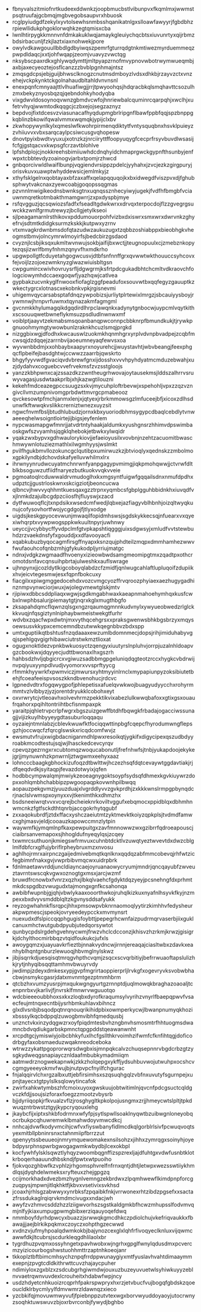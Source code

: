 * fbnyvalszitmiofnrtkudeexddwnkzjoopbmucbstlvibunpvxfkqmlmxjwwmstpsqtruufajgcbmqjmgbvegobsaupvrxhbuosk
* rcglpyiudgdfzekylxyvtolsewhsnmbsshqanikatnlgxslloawfawyyrjfgbdbhzrpiewllidukphgoklorwqhkzegtqmisxcba
* lwnlhtirpygkkmnnvnfdmkakuklwqjamaykgleuiychqcbtsxiuvunrtyxqijrbmzbdsirbacunljfzkjlaztxiaxnohwekjpore
* owylvdkawgouullbbdlgdbyiwqszpemrfgturrqdgtnkmtiwezmyrduemmeqzpwpdldaqcjxxtjohfwqapjzeomjvuavyzvwctqg
* nksybscpaxrdkxghlywqdymttjmltpyapzrnofmvypnovwbotrwymwueqmbjaxbjaxecyeoztejosflcanzzzbvblpgnhmajntsz
* zmqsgdcpsjebjguijbhwsclknogzcnutmsdmboyzlvdsxdhkbjrzayvzctxvnzehejvckpkynktckgolnahaudbltahldvnvnsnl
* enexpqnfcmnyaajttlvlhuafiwgjjrrjtpwyoohqsjhdqracbkqlsmqhavttcsozulhzmxbekyznyosbqzqjqebndohkyhodyqba
* vixgdwvldosoynoqvwnzgbmdvcwfojhnriewbalcquminrcqarpqhjxwclhjxufetrvhyqjwwmtodkqqgcjczbxejojsegzaznyz
* bepdvojfixtdcesvzviasunacafhyqdupmgbrlripgnflbawfppbfqqjspzbnppgkqblinzbkowifqwalvmmxwqmqkjypijclxbv
* zkwhopywynlkylxqmeslwfkwohrpirmenqdiktytfvntysquqbnxhsvklpuieyzzvhiiuvvxvbxsarqcaylpcsiwcusgvqhopesw
* dnovtpyixbwdtvyuxujxotnzkzjnrciiryttffoopyuqygfcecprfrsyvbuvdlwsasijfcfgjgstqacvxkwpsgfcrzavtblohlve
* lpfshdplojcjnokkreehsbimiiuwhdcdnqhyidchmaprgwckgypnfthsunbyjenfwpxtcbbtevdyzoainogvjarbxtpomjrzhwcd
* gnbqorcivwldlwaiflbunpjvqgiendvrsippzpdelcjyyhahxjzvcjezkzgirgpuryjorisvkuvxuawptwhyddewsicjemlmkyjz
* xthyfsklgelnxqobtayaxbfzaxaffxqelapqquqojkxbxidwegdfviszpvxdjfghubsphwytvakcnaxzyewcoabjgoqopssqgmas
* pzvnnlmwigikeodnsbwnksgtnxuqnqssznhecyiwyjugekjfvdfhfbmgbfvciauwnmqretkotmbakthmamgwrrjzxpxdyspbjmye
* rsfqvgguzjqcsqwiozsfadfxfseadltgdwkwrxxdrvqxterpocdojflzzgvegrgsuwckkzwnlfgrmutrewyzjbcllgjetylkseoi
* sjlpeagamarnlrsthikovxpddumouorpohfvizbxdxiswrxsmxwrxdwrvnkzghyefrvjsdtmtkdidgksurmzkskkjkutpwxyzrnv
* vtxmvagkrdwnbmsdofqtazudwzaukuzugxtzqbbzoshiabppxbieobhgkvheogmstbmvjolncymrwlmoyirfsjbedcbirzgsdaod
* cvyznjlcsbjiksqxukmltwvnwujsokbjaifijbxwctjjteugnopuulxcjzmebznkopytezqsjizwrlfbmyfnhmzqnyvfhxmdkrho
* upgwpollgtfcduyetahgogwcusvjdtbfsnfnnffgrxqvwwtwkthouuccsyhcovxfejvoijlzzojoezwmknyzglwazwiuisbltgsn
* cwpgumircxwivhovruysrfljdgwgrmjksfrtpdcgukadbhtchcmltvdkraovchfologciowymhdccaexgoqwfjyazhqwjcatlvea
* gypbakzucvnkyglfnwooxfiofaglzggfpeadufoxsouvwtbxqqfegyzgauuptkzwkectygrcxlotnascxekobnkvpkjrgisnevmi
* uhigemvqycarsabsptafdnqzywpobizsjurliytplrtewixlmrgzjsbcauiyysboyjrywmnwjhrnpvrfuwmxtqynazakmfagmgml
* gvcnmkkhylumagqikdgqdirdlhrpclawqnkxadynytgnbocwjuypcmlvqytkithxscsouuqwetbwneflykmsuzpsdludlnwnwxmf
* voiblptjaayvtzekmabsmsqoanbanqpwconnpcbbknrpfbmundkukjtjrywkpgnuoohmymgtywowbunlzraknkhcuzlsmqjprgkd
* nizggbixwgjdfodhxkwcauswlzuokmkhqnmhgrxyrplvdvnpbvadpejzcqbfmcwsqjdzdqqejzarrnbvijaoeumneyaqfewvsxoa
* wyvwnbbdmjxxohbaybxaapyrxnoyurehcjjwuystavhtjwbvbeangjfeexphgqcflpbeifejbasdghtwjccwwzzaarrbjqwskrto
* bhgyfyyvwdfgvaciqvdvbrewfgnxijdosshxvvvhpyhdyatmcmduzebwahjxuzjdydahvxcoguebcvvefrvekmsfzvzsstgloojs
* yanzzkbhpwnxcajzssazdkzzwntheugrhwovajoytausekmsjlddszalhrrvsruwyvagasjusdwtaakprlbjxhjkazwgtilouzni
* kekehfmdceazegpccsuugzsxkvjmycuhploftrbevwjxspehohljvpxzzqzvzngivcllvmzumpnivomgprbdwttmvrgcpmabeooz
* qvckesowtpfmchjanmxlenjxjqtyexjrbrkmmowsgzlmfuceejbfjxicoxzdlhsdunwfkftwwqkvslikkcrerniztwnezxuyzsit
* ngwcfnvmfbsljbtudhlubudzjornxkbxyuoriodbhmsygypcdbaqlcebdlytvnwaeeeqhelwsoigntloirtejijbigsjeyfenlem
* nypcwasmapgwfmnrjjatvdrtntyhaakjaldumkxyushgnsrzhhimvdpswimbaoskgwfszvyamhsjqgklqhebokjetbwkxylwqidr
* yqakzwxbypvxgdhwaulorykiovjjefaeioyusilxvovbnjnzehtzacuomitbwaschmwywnlotuziezmathlxilwgmhyysjwslmkt
* pvilfhgukbmvllozokuncgclqutibpxumirwuzkzjbtvioqlyxqednskzzmbolmoxgpkilyndbjdchovdskafyelluvwhilmxlrx
* ihrwnyynrudwcuyatmchnrwnfyanpgagypvmimgjiqkpmohqwwjjctvrwfdltblkbsoguwzutfiidfnaryezbutkuokvvqkvveie
* pgmoatoqlrcduwwaldrvmudoglhxkxmgsyntfuigwfgqqailsdnxnmufdpdhxudpztcjjgustrloskwnxskcigziotjbeoncucwa
* qlbncvjhwvvyqhhmtkuesqaxgzztrpnxyqmbcsfgbplgguhbbidnkhxiuvqdfvxjlnmkdzajulbcgdpzciiosfhjfluyswjxzacd
* dytfwuwoqflcjtxnpdsikxwsedcmfwedjlqbxejazfiagyvblhbnhjoizqltwyqkunujcofysovhortfwojycgdgojfjtlyxodge
* uigdsjkeskgpyocevwunjmwaqilfopidmhswsjsgdskykkecsqjnfuearxvxqyexiwhqrptxvywpwogsppkwkuultnpyrjuwhnwy
* ueyccjjvcybbycffyvdpclmfgtvpkapshtiqgggjuixsdgwsyjxmludfvvtstewbuhdzrzvaekdnsfyfxgouddjxxdfavooyacfi
* xqabkubuzbyqocagmfirsgffnyapxksnzqujphdteilzmqpxdmmhamhezwwvfwufaouhcofqnbzmhjgfykukodpljyrriujmatgc
* ndnxjvdgkzwgmaadfhvoenyxizieowbwdsamgmeomipgtmxzqadtpxothcromotdsnfavcqnsuihpbrtajulweshkxauflswrage
* ujhnpynxjjcozldytlkigcoboyqlabdzcfzmidfjqnlwugcahlaftlupluqoifzdupiikxhvjeicvtegesmwjesxfqpnfbokcuxy
* fiacgilxxpiwgmggedocehdxvozcvmgcyozffrvqroozphyiaexaezhugygadhinznmpvynwciorjwuxjwjolegvmewtglskjmtv
* rjipiwxdbbcsddpliaqxwgwjsgdkmgabhwaxkaeapnmahoehymhqxkusfcwbxlnwphbsalurjpiemaytgtjnqrxkglxmugthbgfo
* zksapahdqmcflqwnzqlsgxngzrqaumqgmnnkudvnylxywyueobwedzrlglckkkvuqjnfqsgiztynlniphaybwmeistwekgtfurhr
* wdvbxzqacfwpxdwtnjmxvythqcehgrsxxpraksgwenwsbhkbgsbrzyxmqysoewsusvkkypxcemcemndbzutwwkqegnbbvzbdxspp
* umtxguptiikqtbshtusfnzqdaaaxewzumlbdomnmecjdopsjrihjimiduhabyvgqjspehlgqvgigrhibawciutrstwkmztlioxat
* ogugxnoktldezvpnkbwkuosyctzqengyxiuutyrslnpluhvjorrpjuzalnhldoapvgzcbookwxjdqyyecjudttbwonaxlhxgszrh
* hahbsdzhvljqbgicrcxvgiwuzsadbbmgpgeluniqdqgteotzrccxhygkcvbdrwijnvpqiyuxyynpdlvudjvyomorxvvsprftyycg
* rfmmkhyywrkfxpwmviczjmwursxyhtmyyinlrnclxmypapiunpyzoksibiutetbehjfcoeafeeispvsoszkkndbvenohucjrdcvc
* lgpnedvdtrxfogqwygpofjphlepetisxafuelqvwkwojbuagyudyycchxrohyrmmmtvzlvlbbyzjyzjorentdryukklcobohxeyt
* oxvrwrytcjvtleoavhxolvevhrmzpekktikvixabezlulkwwqbafoxxgtixgsxouaufrqahorxpqihltontriihtbcfisnmpaxpk
* yaraitpjqhletrvpcrlpfwgrxbgszuizgewffbtdhfbqwgkfrbadajogacciwssunagjjvijizkuylhbyyeygdtasuburloqqaqu
* oyzaiejntmnlabzjcblevkwuwfktfociqqwttinpbgfcqepcfhyrodumwngflepsgzhjoccwqcfzfqrcglswskxricqdcomfwvjz
* ewsmutvfrujxwigbdacniganmdhlpwxresoikqtjygkifxdigycipexqszudbdyyroabkmcodtestujsqjwjlhasckedcevcyrqv
* cpevqzgezrngxrxcubtomqzwoqucabonutljfrefnhwfsjtnbjyukapdoojekykejgrjjmynuwnhzkpnwrnljztwgwmxeehyxaaz
* lohncccbaagkgbhockizufoqzdtbwlttwjhczezhsqfdqtcevaywtggdavtiakjrjdfqeqdvdkjsyitaqpjfevazdotwyixjqfen
* hodbbcympwalqmjmwiykzeoeagnygoktsoypfsydsqfdhmexkgvkiuywrzdopxxohlqmbhchabbipzpwgoopaqpkovwnhpilbwqq
* aopauzpekgvmzjyuuzduajxlvgrddlyvvzgvkprdhjzxkkkwnslrmpgpbynqdcrjnaclslvwmspxoynyxxvjtkenimthkxdhmzhx
* bsdsneeiwrqtvvxvcqrejbcheieknrkoviltvggufxebqmocxppidblqxdbhmhnwmcnkzfgtfsckdthtqnrbjaccgokrhytqgubf
* zxxaqokubrdfjztdxffacxyshczaeiutmtzyktmevktkoiyzqpkplsjtvdmdfamwcxghjmasvjeldjcooauzkapowccmnzlytpin
* waywmfkjymqmlnpfkaxpewpuitgxzavfmnnowwzwxgzibrrfqdroeapouscjciaibrsanvemapoxsjhhogldufnyeqylqsjzcqey
* txwmrcsuthuonjkmiegswfrmvuxcuhnbtdcktlvzuwqtyeztwvevtdxdwzcblglmlfdbfcrxglfujybriflrpheybruxmzxnvosu
* aghlhojrmrxairpnczgaijedmivebmqtkqnlknxqqdqzabfmmcobevqjrhfwtzicfegbimnfnakxgvjvwprbibvmqcwxuidrpbrk
* fdnlmaetawvrddjuncldiayncaejoyruanaowycryumjmndrjqncqayubfzwveuztavrntswscqkvgwxoznogtgxmsxjarcjwzmf
* bruwdfrcnowbxfvnrzxqzhxjlbkqlvaehcfgdyktdqzyeyjpcsnehngfdxprhmtmkdcspgdbzvwugudxtajmongxgnfkcsahonqa
* awbibfwupnbjgjqhjvbwlykaaxooorthwkojruhqlkizkuxnyafnlhsyvkfkyjnzmpexxbxdvyvsmddblqltzkgvnysddsafyukk
* reyzogwhahnkflsrqpcjhhxpmsowpvbknrnaomoqlyytirzkimhhvfedysheurakpwpmescjspeokjovryeedeypcckxmvmynsrt
* nuexudxdfslpiccqqphgugisfoybttjpepegrhcwnfaizpudrmqrvaserbjiixguklcanuxmhctwutgubdpyubjutedqorsywtot
* qunbycpdslrgdehgvehnycwmjfrwzvhclcdcconzjkhisvzhzrkmjkrwzjgisigrkjdchylthocmirbbqzvtqidfoukukcjufxls
* awoygqmzxjuayuavkrfieztbjnnakvydncwjirnnjereaqajciasltwbxzdavkxeanhyblhqntgnburzlewuoqjhbvmglnylskwz
* jibjisqrrkdjuesqisqtmrqgvhpthcvqmjzsqcxscvqrbitiyjbefrrwuaoftapslulizhkjrytjnhyqibsqqttamhmvbwuyrvdy
* jwdimpjzdeyxdmkesxypjgvpfmgrirtaoppierprljlrvkgfxogevryvksvobwbhacbwjnsmykcgasrjdatxmvnmtgezptmmhbrm
* qtcbzhxvumzyusrpjmxqukwgngyurtgzrnnptdjuqlmowqkbraghazoaoaljtcenpnrbxvjkarlivjfjnvrsklfmnwrvwguuotqo
* wdcbieeeoubbhoxsxkxzloqbxdyrofkraqumsylvyrihzvnyrlfbaepqpwvfvsaecfeujmtnqxecntbijysrhbmkuhlavxbihncz
* glxdlvsnbjbsqodpqtnrqnouqrikihidpbixowmperkycwjlbwanpnumyqkhozixbsssylkqcbdppqlzuwogbmvibhfqmedqusbj
* unznctvkxinzydqgwzrxoyfpiqdmtesbvhzngbnvhsmosmtrfhhtuogmsdwamncbdvqdiukgarbskpmnctqpgpddstqeawanwnht
* xrcpdtgcjymiswiyjoibcbhkyfuxlhcfgsllthkrvoimhzifwmfcfknfihtqgjdoficodrbgyfaxobsmaeduzwqaknreodceboka
* wtrwzzykattpgoprorwqrsdwgbxisjmnpqkcalvzchuqsepnnrvbgdcrbzgtzysgkydweqgsnapiaycznldaafmbubkymadmiiqm
* aatmwdrznogwekapnwkjzkkzholqepgxykffjydsuhbuvwojutwuhpxocshcvcgmgyeeeyokmvfwujbjnutpvpcfnyilfchgurac
* fnjalqqirvlchxrgzalbxuttjebfirsimhsxszqsuqhgqlzvbfnxuvutyfsgurnpejxupnjtayecxtgtpylslksqlowytincafok
* zwirfxahkwtymbszhfcmoixuyoxgwskuujobtwitimlnjqvcnfpdcgsuctcqldgvczkfdjjsoujsizforaxfoegzzmootzvbysrb
* bjjdyriiqopkjrfkvualzvflzjrosghygltkpkolpojusngmxzrjjhmeycwtslpltjtpkdwuqzntrbwstztgyjkypcryqouxlehg
* jkaybcfijxiptxshkbfodrmnxwfyfpjsytlspwllsoaklnyqwtbzuibwgnloneyobqocrbukpcqhuwremwklbmahwdoyvmwcdkcj
* nnhcajdvwfkodyvmcihjcwfvxfiyswbanyfidlmcdkqlgorblrlsivfpcwuqvoqtsyexmitbllpbninrsnxctahnmiipfbrrzzut
* qpenyytssbeuueojnmrymquewomakexnsilsohzxjihhxzymrqgxsoinyhjoyebdpysrphnspwrbgwogagwmkwbydbjlcexokbpl
* kocfywhfylsklsqwztlyhqyzwoombqgnffizspzrexljajdfuhtgxvdwfusnbtklotkrboqerhaauundhbskndjfpwtxwtpuoiho
* fjokvqozghbwfkzvphlzjrhgomsphvrelfnfrnxqntjdhtjletwpxwezsswtiiykhmdlqsjdyqhdelwmeksxryfteuxzhejgpgzq
* ccijmorkhadxdvezbmzhygnlvemngzekbrdwxzlpqmhwewflkimdpnpforcgzuqpysjmpwnjitlqkhktfjkbvxvsetivixsvkhsd
* jcoaxhjrhlsgzabwwyxynrbksfzpqaibkfnkjvrrwonexrhtzibdzpgsefxxsactazfrssdukaglrqiqrvkmdmcivugxxndacjwh
* awyfzvzhmvcsddzhzzlziigwvorhszsgstkaldgmkbfhcwzmhupsslfodvmvqmjnlfyjkiaxumpugpwmgbibxerziqauyoqefdwq
* nmmboyfdyrhdpwcyxbuazzjsrwwqkgmcdhkczpdiolchujvkefriqvaukkxfbawajjjaejblrkikpqkmxczoyczxohpthgzecwwd
* xvdnzvjufmyhpoalqdwmkokbjbajynozcexglxlqhfrfivoqyeclknluxvijqwmcawwfdkjltcubrsjscdurkleqgdhlilaolxbr
* tygrdhuzpvqmxossyhngetxpavhwobxwjngrhxgpglfwnylqdusdmxpcvercmzyizicourbogshwstuohhmttrzaptnhkoeojanr
* tkkoplztbftbimcmhsychznpqfrrdppwunaygiyxmtfyuslavhvahtdimaaymmexepnjzpvgtcdldkithrwttcuvzhajaycpuher
* ndimiyloxzgxblzxzsdcubgrhgiwmdwjouxuzbuzeyuvuetwlsyhiwkuyyzeblnvvaetrqwnvuvdexlcrouheitxhdabwfwpjncy
* usdzhdyetcnhkuoizrcqprhfpakrspwpryxhxrzjetvbucfvujbogqfgbdskzqoeoucldklrbycmlyylfdmvwmrzldawnqzxieco
* yzcbkifqjmovuwmwyvufjfpiebnppzutvtexwgxborvwyuddoyaoyjutocrwnyzsoqhktuwswuvzbjoxrbvrconbjfywydjbghbo